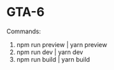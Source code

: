 # GTA-6

Commands:

1. npm run preview | yarn preview
2. npm run dev | yarn dev
3. npm run build | yarn build

